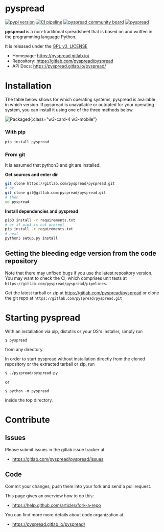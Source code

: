 # pyspread

[![pypi version](https://img.shields.io/pypi/v/pyspread.svg)](https://pypi.python.org/pypi/pyspread)
[![CI pipeline](https://gitlab.com/pyspread/pyspread/badges/master/pipeline.svg)](https://gitlab.com/pyspread/pyspread/-/pipelines?page=1&scope=branches&ref=master)
[![pyspread community board](https://badges.gitter.im/pyspread/community.svg)](https://gitter.im/pyspread/community)
[![pyspread](https://snyk.io/advisor/python/pyspread/badge.svg)](https://snyk.io/advisor/python/pyspread)

**pyspread** is a non-traditional spreadsheet that is
based on and written in the programming language Python.

It is released under the [GPL v3. LICENSE](LICENSE)

- Homepage: https://pyspread.gitlab.io/
- Repository: https://gitlab.com/pyspread/pyspread
- API Docs: https://pyspread.gitlab.io/pyspread/


# Installation

The table below shows for which operating systems, pyspread is available in which version.
If pyspread is unavailable or outdated for your operating system, you can install it using one of the three methods below.

![Packaged](https://repology.org/badge/vertical-allrepos/pyspread.svg?header&columns=4){:class="w3-card-4 w3-mobile"}

### With pip

```bash
pip install pyspread
```

### From git

It is assumed that python3 and git are installed.

**Get sources and enter dir**
```bash
git clone https://gitlab.com/pyspread/pyspread.git
# or
git clone git@gitlab.com:pyspread/pyspread.git
# then
cd pyspread
```

**Install dependencies and pyspread**
```bash
pip3 install -r requirements.txt
# or if pip3 is not present
pip install -r requirements.txt
# next
python3 setup.py install
```

## Getting the bleeding edge version from the code repository

Note that there may unfixed bugs if you use the latest repository version.
You may want to check the CI, which comprises unit tests at
`https://gitlab.com/pyspread/pyspread/pipelines`.

Get the latest tarball or zip at https://gitlab.com/pyspread/pyspread or
clone the git repo at `https://gitlab.com/pyspread/pyspread.git`

# Starting pyspread

With an installation via pip, distutils or your OS's installer, simply run
```
$ pyspread
```
from any directory.

In order to start pyspread without installation directly from the cloned
repository or the extracted tarball or zip, run
```
$ ./pyspread/pyspread.py
```
or
```
$ python -m pyspread
```
inside the top directory.

# Contribute

## Issues

Please submit issues in the gitlab issue tracker at
- https://gitlab.com/pyspread/pyspread/issues

## Code

Commit your changes, push them into your fork and send a pull request.

This page gives an overview how to do this:
- https://help.github.com/articles/fork-a-repo

You can find more more details about code organization at
- https://pyspread.gitlab.io/pyspread/
